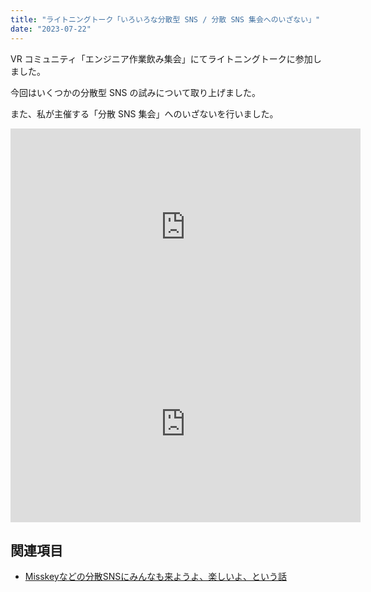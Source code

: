 ```yaml
---
title: "ライトニングトーク「いろいろな分散型 SNS / 分散 SNS 集会へのいざない」"
date: "2023-07-22"
---
```


VR コミュニティ「エンジニア作業飲み集会」にてライトニングトークに参加しました。

今回はいくつかの分散型 SNS の試みについて取り上げました。

また、私が主催する「分散 SNS 集会」へのいざないを行いました。

<iframe class="slide" src="https://docs.google.com/presentation/d/e/2PACX-1vSnrCRhrCGxcp4LRx-4FCI8XBrJAe2woYjMR9psXS2KxVM0V8ZPqBY2opa7ZJqjURUjwCf19qelQUqN/embed?start=false&loop=false&delayms=3000" frameborder="0" width="560" height="315" allowfullscreen="true" mozallowfullscreen="true" webkitallowfullscreen="true"></iframe>

<iframe class="youtube" width="560" height="315" src="https://www.youtube.com/embed/afBsTQCKg-8?si=llOGFktfWM1sq-4I" title="YouTube video player" frameborder="0" allow="accelerometer; autoplay; clipboard-write; encrypted-media; gyroscope; picture-in-picture; web-share" allowfullscreen></iframe>

## 関連項目

- [Misskeyなどの分散SNSにみんなも来ようよ、楽しいよ、という話](231107-lets-distributed-social-network-1.md)